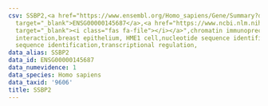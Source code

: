 ```yaml
---
csv: SSBP2,<a href="https://www.ensembl.org/Homo_sapiens/Gene/Summary?db=core;g=ENSG00000145687"
  target="_blank">ENSG00000145687</a>,<a href="https://www.ncbi.nlm.nih.gov/pubmed/22863008"
  target="_blank"><i class="fas fa-file"></i></a>",chromatin immunoprecipitation assay,direct
  interaction,breast epithelium, HME1 cell,nucleotide sequence identification,nucleotide
  sequence identification,transcriptional regulation,
data_alias: SSBP2
data_id: ENSG00000145687
data_numevidence: 1
data_species: Homo sapiens
data_taxid: '9606'
title: SSBP2
---
```

